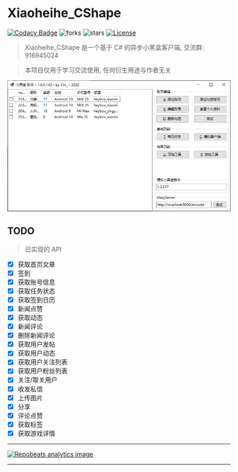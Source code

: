 # Xiaoheihe_CShape

[![Codacy Badge](https://app.codacy.com/project/badge/Grade/1e5ce3bc4031488a860cdc2aa3b98750)](https://www.codacy.com/gh/chr233/Xiaoheihe_CShape/dashboard)
![forks](https://img.shields.io/github/forks/chr233/Xiaoheihe_CShape)
![stars](https://img.shields.io/github/stars/chr233/Xiaoheihe_CShape)
[![License](https://img.shields.io/github/license/chr233/Xiaoheihe_CShape)](https://github.com/chr233/Xiaoheihe_CShape/blob/master/license)

> Xiaoheihe_CShape 是一个基于 C# 的异步小黑盒客户端, 交流群: 916945024

> 本项目仅用于学习交流使用, 任何衍生用途与作者无关

![img1](doc/img1.png)

## TODO

> 已实现的 API

- [x] 获取首页文章
- [x] 签到
- [x] 获取账号信息
- [x] 获取任务状态
- [x] 获取签到日历
- [x] 新闻点赞
- [x] 获取动态
- [x] 新闻评论
- [x] 删除新闻评论
- [x] 获取用户发帖
- [x] 获取用户动态
- [x] 获取用户关注列表
- [x] 获取用户粉丝列表
- [x] 关注/取关用户
- [x] 收发私信
- [x] 上传图片
- [x] 分享
- [x] 评论点赞
- [x] 获取标签
- [x] 获取游戏详情

---

[![Repobeats analytics image](https://repobeats.axiom.co/api/embed/c1652b151aa1624873c661c052ac55492a95a2d1.svg)](https://github.com/chr233/Xiaoheihe_CShape/pulse)

---
